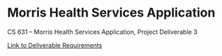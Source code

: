 # Morris Health Services Application
CS 631 – Morris Health Services Application, Project Deliverable 3

[Link to Deliverable Requirements](./deliverableRequirements.pdf)

<!-- Extensions -->
<!-- For pdfs : vscode-pdf>
<!-- For md : Markdown Preview Enhanced by Yiyi Wang. Check Details section for shortcuts.>
<!-- For DB connection : MySQL by Weijan Chen.>

<!-- TO DO:
1.	Description of implementation, problems faced. 
2.	Users guide (Less than 3 pages). Instructions to use your application. 
3.	The SQL commands that create your tables 
4.	The SQL commands that populate your tables 
5.	The source codes. 
6.	A printout of the use of the program – a set of captioned screenshots illustrating the use of the program-->

<!--KEY POINTS:
MHS is interested in three applications: Employee and Facility Management, Patient Management (appointments, procedures and billing), and Management Reporting.
The last application is crucial in decision making by management and the Accounting Department.

FEATURES:
1.	Employee and Facility Management :
insert / update / view utilities for: 
•	Employees 
•	Medical offices 
•	Out-patient surgery facilities 
•	Employee assignments 
•	Insurance companies 
•	Any additional necessary entities

2.	Patient Management
The Patient Management application provides functions to allow for insert/entry/view of activities and revenue such as: 
•	Create new patient records. 
•	Create appointments and update with charges when complete. 
•	Generate daily insurance company invoices with patient subtotals.

3.	Management and Reporting 
Management uses this application to review and/or change operations, manage its workforce and measure the business’s financial performance. 
This program provides statistics used by management to analyze its income, facilities, employees and patients. 

In particular, the program should be able to make the following computations: 

•	For a given day, a report of the revenue (patient charges recorded) by facility, with subtotals and a total. 
•	For a user-selected date and a user-selected physician, a list of appointments. 
•	For a user-selected time period (begin date and end date) and a user-selected facility, a list of appointments with detail for date-time, physician, patient, and description. 
•	For a user-selected month compute the 5 best days (in terms of total revenue) for MHS. 
•	For a user-selected time period (begin date and end date) compute the average daily revenue for each insurance company
-->

<!-- Let's create the user guide as we keep updating the application.>
